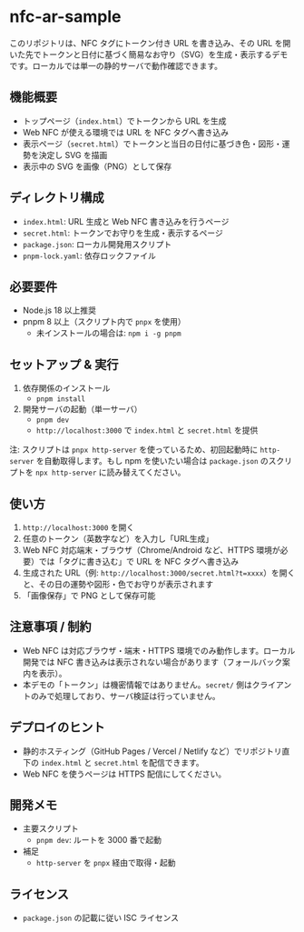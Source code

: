 # nfc-ar-sample

このリポジトリは、NFC タグにトークン付き URL を書き込み、その URL を開いた先でトークンと日付に基づく簡易なお守り（SVG）を生成・表示するデモです。ローカルでは単一の静的サーバで動作確認できます。

## 機能概要
- トップページ（`index.html`）でトークンから URL を生成
- Web NFC が使える環境では URL を NFC タグへ書き込み
- 表示ページ（`secret.html`）でトークンと当日の日付に基づき色・図形・運勢を決定し SVG を描画
- 表示中の SVG を画像（PNG）として保存

## ディレクトリ構成
- `index.html`: URL 生成と Web NFC 書き込みを行うページ
- `secret.html`: トークンでお守りを生成・表示するページ
- `package.json`: ローカル開発用スクリプト
- `pnpm-lock.yaml`: 依存ロックファイル

## 必要要件
- Node.js 18 以上推奨
- pnpm 8 以上（スクリプト内で `pnpx` を使用）
  - 未インストールの場合は: `npm i -g pnpm`

## セットアップ & 実行
1. 依存関係のインストール
   - `pnpm install`
2. 開発サーバの起動（単一サーバ）
   - `pnpm dev`
   - `http://localhost:3000` で `index.html` と `secret.html` を提供

注: スクリプトは `pnpx http-server` を使っているため、初回起動時に `http-server` を自動取得します。もし npm を使いたい場合は `package.json` のスクリプトを `npx http-server` に読み替えてください。

## 使い方
1. `http://localhost:3000` を開く
2. 任意のトークン（英数字など）を入力し「URL生成」
3. Web NFC 対応端末・ブラウザ（Chrome/Android など、HTTPS 環境が必要）では「タグに書き込む」で URL を NFC タグへ書き込み
4. 生成された URL（例: `http://localhost:3000/secret.html?t=xxxx`）を開くと、その日の運勢や図形・色でお守りが表示されます
5. 「画像保存」で PNG として保存可能

## 注意事項 / 制約
- Web NFC は対応ブラウザ・端末・HTTPS 環境でのみ動作します。ローカル開発では NFC 書き込みは表示されない場合があります（フォールバック案内を表示）。
- 本デモの「トークン」は機密情報ではありません。`secret/` 側はクライアントのみで処理しており、サーバ検証は行っていません。

## デプロイのヒント
- 静的ホスティング（GitHub Pages / Vercel / Netlify など）でリポジトリ直下の `index.html` と `secret.html` を配信できます。
- Web NFC を使うページは HTTPS 配信にしてください。

## 開発メモ
- 主要スクリプト
  - `pnpm dev`: ルートを 3000 番で起動
- 補足
  - `http-server` を `pnpx` 経由で取得・起動

## ライセンス
- `package.json` の記載に従い ISC ライセンス
